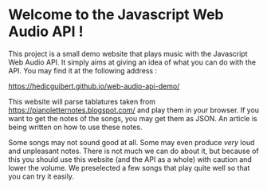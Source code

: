# Welcome to the Javascript Web Audio API !

This project is a small demo website that plays music with the Javascript Web Audio API.
It simply aims at giving an idea of what you can do with the API. You may find it at the following address :

https://hedicguibert.github.io/web-audio-api-demo/

This website will parse tablatures taken from https://pianoletternotes.blogspot.com/ and play them in your browser.
If you want to get the notes of the songs, you may get them as JSON. An article is being written on how to use these notes.

Some songs may not sound good at all. Some may even produce *very* loud and unpleasant notes. There is not much we can do about it,
but because of this you should use this website (and the API as a whole) with caution and lower the volume.
We preselected a few songs that play quite well so that you can try it easily.
